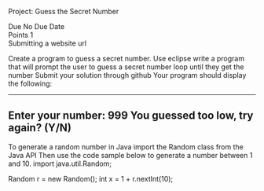 Project: Guess the Secret Number

Due No Due Date  
Points 1  
Submitting a website url

Create a program to guess a secret number.
Use eclipse
write a program that will prompt the user to guess a secret number
loop until they get the number
Submit your solution through github
Your program should display the following:

------------------------------------
Enter your number: 999
You guessed too low, try again? (Y/N)
------------------------------------
To generate a random number in Java import the Random class from the Java API
Then use the code sample below to generate a number between 1 and 10.
import java.util.Random;

Random r = new Random();
int x = 1 + r.nextInt(10);

